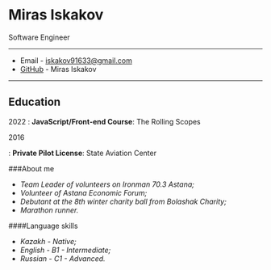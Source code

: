 Miras Iskakov 
==============
Software Engineer
----------------          -----------------------
- Email - iskakov91633@gmail.com
- [GitHub](https://github.com/MirasIskakov) - Miras Iskakov

----------------          -----------------------

Education
---------
2022
:   **JavaScript/Front-end Course**: The Rolling Scopes

2016 

:   **Private Pilot License**: State Aviation Center



###About me

- _Team Leader of volunteers on Ironman 70.3 Astana;_
- _Volunteer of Astana Economic Forum;_
- _Debutant at the 8th winter charity ball from Bolashak Charity;_
- _Marathon runner._


####Language skills
- _Kazakh - Native;_
- _English - B1 - Intermediate;_
- _Russian - C1 - Advanced._


